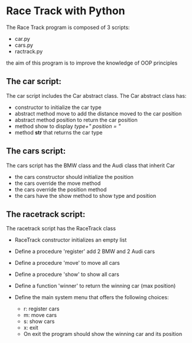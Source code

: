 # Race Track with Python

The Race Track program is composed of 3 scripts: 
-   car.py 
-   cars.py
-   ractrack.py

the aim of this program is to improve the knowledge of OOP principles

## The car script:
The car script includes the Car abstract class. The Car abstract class has:

*   constructor to initialize the car type
*   abstract method move to add the distance moved to the car position
*   abstract method position to return the car position
*   method show to display *type+" position = "*
*   method __str__ that returns the car type
   
## The cars script:
The cars script has the BMW class and the Audi class that inherit Car
*   the cars constructor should initialize the position
*   the cars override the move method
*   the cars override the position method
*   the cars have the show method to show type and position

## The racetrack script:
The racetrack script has the RaceTrack class
*   RaceTrack constructor initializes an empty list
*   Define a procedure 'register' add 2 BMW and 2 Audi cars
*   Define a procedure 'move' to move all cars
*   Define a procedure 'show' to show all cars
*   Define a function 'winner' to return the winning car (max position)
*   Define the main system menu that offers the following choices:
    -   r: register cars
    -   m: move cars
    -   s: show cars
    -   x: exit

    * On exit the program should show the winning car and its position




  
